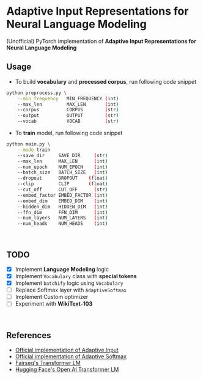 # Adaptive Input Representations for Neural Language Modeling

(Unofficial) PyTorch implementation of **Adaptive Input Representations for Neural Language Modeling**

## Usage

- To build **vocabulary** and **processed corpus**, run following code snippet

```bash
python preprocess.py \
    --min_frequency   MIN_FREQUENCY (int)
    --max_len         MAX_LEN       (int)
    --corpus          CORPUS        (str)
    --output          OUTPUT        (str)
    --vocab           VOCAB         (str)
```

- To **train** model, run following code snippet

```bash
python main.py \
    --mode train
    --save_dir     SAVE_DIR     (str)
    --max_len      MAX_LEN      (int)
    --num_epoch    NUM_EPOCH    (int)
    --batch_size   BATCH_SIZE   (int)
    --dropout      DROPOUT    (float)
    --clip         CLIP       (float)
    --cut_off      CUT_OFF      (str)
    --embed_factor EMBED_FACTOR (int)
    --embed_dim    EMBED_DIM    (int)
    --hidden_dim   HIDDEN_DIM   (int)
    --ffn_dim      FFN_DIM      (int)
    --num_layers   NUM_LAYERS   (int)
    --num_heads    NUM_HEADS    (int)
```

<br>

## TODO

- [x] Implement **Language Modeling** logic
- [x] Implement `Vocabulary` class with **special tokens**
- [x] Implement `batchify` logic using `Vocabulary`
- [ ] Replace Softmax layer with `AdaptiveSoftmax`
- [ ] Implement Custom optimizer
- [ ] Experiment with **WikiText-103**

<br>

## References

- [Official implementation of Adaptive Input](https://github.com/pytorch/fairseq/blob/fb76dac1c4e314db75f9d7a03cb4871c532000cb/fairseq/modules/adaptive_input.py#L13)
- [Official implementation of Adaptive Softmax](https://github.com/pytorch/fairseq/blob/fb76dac1c4e314db75f9d7a03cb4871c532000cb/fairseq/modules/adaptive_softmax.py#L50)
- [Fairseq's Transformer LM](https://github.com/pytorch/fairseq/blob/master/fairseq/models/transformer_lm.py)
- [Hugging Face's Open AI Transformer LM](https://github.com/huggingface/pytorch-openai-transformer-lm)